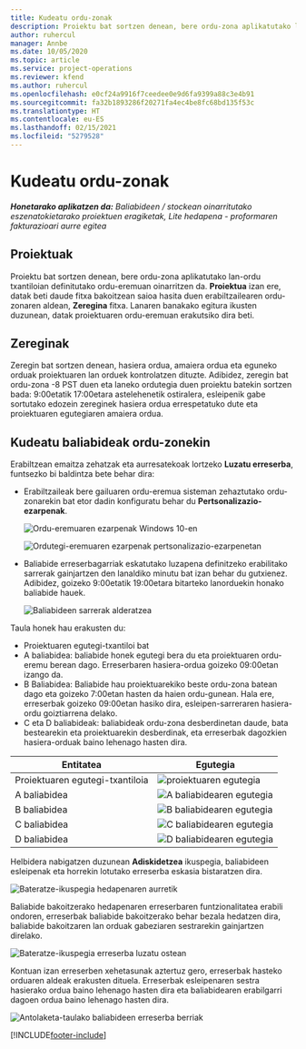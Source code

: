 ```yaml
---
title: Kudeatu ordu-zonak
description: Proiektu bat sortzen denean, bere ordu-zona aplikatutako lan-ordu txantiloian definitutako ordu-eremuan oinarritzen da.
author: ruhercul
manager: Annbe
ms.date: 10/05/2020
ms.topic: article
ms.service: project-operations
ms.reviewer: kfend
ms.author: ruhercul
ms.openlocfilehash: e0cf24a9916f7ceedee0e9d6fa9399a88c3e4b91
ms.sourcegitcommit: fa32b1893286f20271fa4ec4be8fc68bd135f53c
ms.translationtype: HT
ms.contentlocale: eu-ES
ms.lasthandoff: 02/15/2021
ms.locfileid: "5279528"
---
```

# <a name="manage-time-zones"></a>Kudeatu ordu-zonak

_**Honetarako aplikatzen da:** Baliabideen / stockean oinarritutako eszenatokietarako proiektuen eragiketak, Lite hedapena - proformaren fakturazioari aurre egitea_


## <a name="projects"></a>Proiektuak

Proiektu bat sortzen denean, bere ordu-zona aplikatutako lan-ordu txantiloian definitutako ordu-eremuan oinarritzen da. **Proiektua** izan ere, datak beti daude fitxa bakoitzean saioa hasita duen erabiltzailearen ordu-zonaren aldean, **Zeregina** fitxa. Lanaren banakako egitura ikusten duzunean, datak proiektuaren ordu-eremuan erakutsiko dira beti.

## <a name="tasks"></a>Zereginak

Zeregin bat sortzen denean, hasiera ordua, amaiera ordua eta eguneko orduak proiektuaren lan orduek kontrolatzen dituzte. Adibidez, zeregin bat ordu-zona -8 PST duen eta laneko ordutegia duen proiektu batekin sortzen bada: 9:00etatik 17:00etara astelehenetik ostiralera, esleipenik gabe sortutako edozein zereginek hasiera ordua errespetatuko dute eta proiektuaren egutegiaren amaiera ordua.

## <a name="manage-resources-with-time-zones"></a>Kudeatu baliabideak ordu-zonekin

Erabiltzean emaitza zehatzak eta aurresatekoak lortzeko **Luzatu erreserba**, funtsezko bi baldintza bete behar dira:  

- Erabiltzaileak bere gailuaren ordu-eremua sisteman zehaztutako ordu-zonarekin bat etor dadin konfiguratu behar du **Pertsonalizazio-ezarpenak**.
 
  ![Ordu-eremuaren ezarpenak Windows 10-en](media/reconcile-assignments-03.png)

  ![Ordutegi-eremuaren ezarpenak pertsonalizazio-ezarpenetan](media/reconcile-assignments-04.png)
 
- Baliabide erreserbagarriak eskatutako luzapena definitzeko erabilitako sarrerak gainjartzen den lanaldiko minutu bat izan behar du gutxienez. Adibidez, goizeko 9:00etatik 19:00etara bitarteko lanorduekin honako baliabide hauek. 

  ![Baliabideen sarrerak alderatzea](media/reconcile-assignments-05.png)

Taula honek hau erakusten du:

- Proiektuaren egutegi-txantiloi bat
- A baliabidea: baliabide honek egutegi bera du eta proiektuaren ordu-eremu berean dago. Erreserbaren hasiera-ordua goizeko 09:00etan izango da.
- B Baliabidea: Baliabide hau proiektuarekiko beste ordu-zona batean dago eta goizeko 7:00etan hasten da haien ordu-gunean. Hala ere, erreserbak goizeko 09:00etan hasiko dira, esleipen-sarreraren hasiera-ordu goiztiarrena delako.
- C eta D baliabideak: baliabideak ordu-zona desberdinetan daude, bata bestearekin eta proiektuarekin desberdinak, eta erreserbak dagozkien hasiera-orduak baino lehenago hasten dira.

|Entitatea  |Egutegia  |
|-|-|
|Proiektuaren egutegi-txantiloia   | ![proiektuaren egutegia](media/reconcile-assignments-06.png) |
|A baliabidea  | ![A baliabidearen egutegia](media/reconcile-assignments-06.png) |
|B baliabidea  |  ![B baliabidearen egutegia](media/reconcile-assignments-07.png) |
|C baliabidea  |  ![C baliabidearen egutegia](media/reconcile-assignments-08.png) |
|D baliabidea  | ![D baliabidearen egutegia](media/reconcile-assignments-09.png)  |
 
Helbidera nabigatzen duzunean **Adiskidetzea** ikuspegia, baliabideen esleipenak eta horrekin lotutako erreserba eskasia bistaratzen dira.

![Bateratze-ikuspegia hedapenaren aurretik](media/reconcile-assignments-10.png)

Baliabide bakoitzerako hedapenaren erreserbaren funtzionalitatea erabili ondoren, erreserbak baliabide bakoitzerako behar bezala hedatzen dira, baliabide bakoitzaren lan orduak gabeziaren sestrarekin gainjartzen direlako.

![Bateratze-ikuspegia erreserba luzatu ostean](media/reconcile-assignments-11.png) 

Kontuan izan erreserben xehetasunak aztertuz gero, erreserbak hasteko orduaren aldeak erakusten dituela. Erreserbak esleipenaren sestra hasierako ordua baino lehenago hasten dira eta baliabidearen erabilgarri dagoen ordua baino lehenago hasten dira.

![Antolaketa-taulako baliabideen erreserba berriak](media/reconcile-assignments-12.png)


[!INCLUDE[footer-include](../includes/footer-banner.md)]